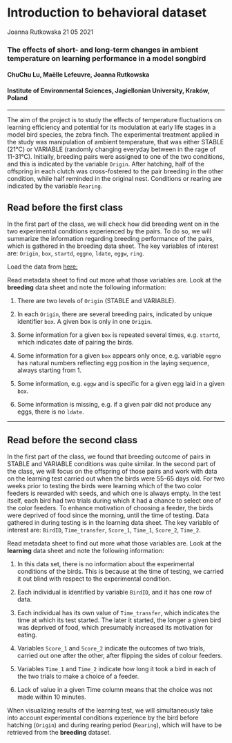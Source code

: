 Introduction to behavioral dataset
================
Joanna Rutkowska
21 05 2021

### The effects of short- and long-term changes in ambient temperature on learning performance in a model songbird

#### ChuChu Lu, Maëlle Lefeuvre, Joanna Rutkowska

#### Institute of Environmental Sciences, Jagiellonian University, Kraków, Poland

------------------------------------------------------------------------

The aim of the project is to study the effects of temperature
fluctuations on learning efficiency and potential for its modulation at
early life stages in a model bird species, the zebra finch. The
experimental treatment applied in the study was manipulation of ambient
temperature, that was either STABLE (21°C) or VARIABLE (randomly
changing everyday between in the rage of 11-31°C). Initially, breeding
pairs were assigned to one of the two conditions, and this is indicated
by the variable `Origin`. After hatching, half of the offspring in each
clutch was cross-fostered to the pair breeding in the other condition,
while half reminded in the original nest. Conditions or rearing are
indicated by the variable `Rearing`.

## Read before the first class

In the first part of the class, we will check how did breeding went on
in the two experimental conditions experienced by the pairs. To do so,
we will summarize the information regarding breeding performance of the
pairs, which is gathered in the breeding data sheet. The key variables
of interest are: `Origin`, `box`, `startd`, `eggno`, `ldate`, `eggw`,
`ring`.

Load the data from [here:](2020-09-30-Learning-finches-database.xlsx)

Read metadata sheet to find out more what those variables are. Look at
the **breeding** data sheet and note the following information:

1.  There are two levels of `Origin` (STABLE and VARIABLE).

2.  In each `Origin`, there are several breeding pairs, indicated by
    unique identifier `box`. A given box is only in one `Origin`.

3.  Some information for a given `box` is repeated several times,
    e.g. `startd`, which indicates date of pairing the birds.

4.  Some information for a given `box` appears only once, e.g. variable
    `eggno` has natural numbers reflecting egg position in the laying
    sequence, always starting from 1.

5.  Some information, e.g. `eggw` and is specific for a given egg laid
    in a given `box`.

6.  Some information is missing, e.g. if a given pair did not produce
    any eggs, there is no `ldate`.

------------------------------------------------------------------------

## Read before the second class

In the first part of the class, we found that breeding outcome of pairs
in STABLE and VARIABLE conditions was quite similar. In the second part
of the class, we will focus on the offspring of those pairs and work
with data on the learning test carried out when the birds were 55-65
days old. For two weeks prior to testing the birds were learning which
of the two color feeders is rewarded with seeds, and which one is always
empty. In the test itself, each bird had two trials during which it had
a chance to select one of the color feeders. To enhance motivation of
choosing a feeder, the birds were deprived of food since the morning,
until the time of testing. Data gathered in during testing is in the
learning data sheet. The key variable of interest are: `BirdID`,
`Time_transfer`, `Score_1`, `Time_1`, `Score_2`, `Time_2`.

Read metadata sheet to find out more what those variables are. Look at
the **learning** data sheet and note the following information:

1.  In this data set, there is no information about the experimental
    conditions of the birds. This is because at the time of testing, we
    carried it out blind with respect to the experimental condition.

2.  Each individual is identified by variable `BirdID`, and it has one
    row of data.

3.  Each individual has its own value of `Time_transfer`, which
    indicates the time at which its test started. The later it started,
    the longer a given bird was deprived of food, which presumably
    increased its motivation for eating.

4.  Variables `Score_1` and `Score_2` indicate the outcomes of two
    trials, carried out one after the other, after flipping the sides of
    colour feeders.

5.  Variables `Time_1` and `Time_2` indicate how long it took a bird in
    each of the two trials to make a choice of a feeder.

6.  Lack of value in a given Time column means that the choice was not
    made within 10 minutes.

When visualizing results of the learning test, we will simultaneously
take into account experimental conditions experience by the bird before
hatching (`Origin`) and during rearing period (`Rearing`), which will
have to be retrieved from the **breeding** dataset.
